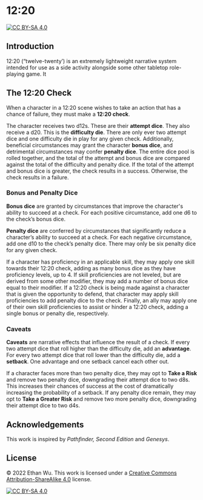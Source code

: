 # 12:20

[![CC BY-SA 4.0][cc-by-sa-shield]][cc-by-sa]

## Introduction

12:20 (“twelve-twenty’) is an extremely lightweight narrative system intended
for use as a side activity alongside some other tabletop role-playing game. It

## The 12:20 Check

When a character in a 12:20 scene wishes to take an action that has a chance of
failure, they must make a **12:20 check**.

The character receives two d12s. These are their **attempt dice**. They
also receive a d20. This is the **difficulty die**. There are only ever
two attempt dice and one difficulty die in play for any given check.
Additionally, beneficial circumstances may grant the character **bonus
dice**, and detrimental circumstances may confer **penalty dice**. The
entire dice pool is rolled together, and the total of the attempt and bonus dice
are compared against the total of the difficulty and penalty dice. If the total
of the attempt and bonus dice is greater, the check results in a success.
Otherwise, the check results in a failure.

### Bonus and Penalty Dice

**Bonus dice** are granted by circumstances that improve the character's ability
to succeed at a check. For each positive circumstance, add one d6 to the
check’s bonus dice.

**Penalty dice** are conferred by circumstances that significantly reduce a
character’s ability to succeed at a check. For each negative circumstance, add
one d10 to the check’s penalty dice. There may only be six penalty dice for
any given check.

If a character has proficiency in an applicable skill, they may apply one skill
towards their 12:20 check, adding as many bonus dice as they have proficiency
levels, up to 4. If skill proficiencies are not leveled, but are derived from
some other modifier, they may add a number of bonus dice equal to their
modifier. If a 12:20 check is being made against a character that is given the
opportunity to defend, that character may apply skill proficiencies to add
penalty dice to the check. Finally, an ally may apply one of their own skill
proficiencies to assist or hinder a 12:20 check, adding a single bonus or
penalty die, respectively.

### Caveats

**Caveats** are narrative effects that influence the result of a check. If
every two attempt dice that roll higher than the difficulty die, add an
**advantage**. For every two attempt dice that roll lower than the difficulty
die, add a **setback**. One advantage and one setback cancel each other out.

If a character faces more than two penalty dice, they may opt to **Take a
Risk** and remove two penalty dice, downgrading their attempt dice to two d8s.
This increases their chances of success at the cost of dramatically increasing
the probability of a setback. If any penalty dice remain, they may opt to
**Take a Greater Risk** and remove two more penalty dice, downgrading their
attempt dice to two d4s.

## Acknowledgements

This work is inspired by _Pathfinder, Second Edition_ and _Genesys_.

## License

© 2022 Ethan Wu. This work is licensed under a [Creative Commons
Attribution-ShareAlike 4.0][cc-by-sa] license.

[![CC BY-SA 4.0][cc-by-sa-image]][cc-by-sa]

[cc-by-sa]: https://creativecommons.org/licenses/by-sa/4.0
[cc-by-sa-image]: https://licensebuttons.net/l/by-sa/4.0/88x31.png
[cc-by-sa-shield]: https://img.shields.io/badge/License-CC_BY--SA_4.0-informational
